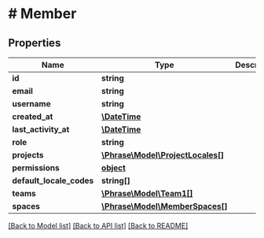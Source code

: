# # Member

## Properties

Name | Type | Description | Notes
------------ | ------------- | ------------- | -------------
**id** | **string** |  | [optional] 
**email** | **string** |  | [optional] 
**username** | **string** |  | [optional] 
**created_at** | [**\DateTime**](\DateTime.md) |  | [optional] 
**last_activity_at** | [**\DateTime**](\DateTime.md) |  | [optional] 
**role** | **string** |  | [optional] 
**projects** | [**\Phrase\Model\ProjectLocales[]**](ProjectLocales.md) |  | [optional] 
**permissions** | [**object**](.md) |  | [optional] 
**default_locale_codes** | **string[]** |  | [optional] 
**teams** | [**\Phrase\Model\Team1[]**](Team1.md) |  | [optional] 
**spaces** | [**\Phrase\Model\MemberSpaces[]**](MemberSpaces.md) |  | [optional] 

[[Back to Model list]](../../README.md#documentation-for-models) [[Back to API list]](../../README.md#documentation-for-api-endpoints) [[Back to README]](../../README.md)


